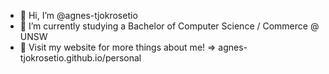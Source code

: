 - 👋 Hi, I’m @agnes-tjokrosetio
- 👀 I’m currently studying a Bachelor of Computer Science / Commerce @ UNSW
- 🌱 Visit my website for more things about me! => agnes-tjokrosetio.github.io/personal

<!---
agnes-tjokrosetio/agnes-tjokrosetio is a ✨ special ✨ repository because its `README.md` (this file) appears on your GitHub profile.
You can click the Preview link to take a look at your changes.
--->
